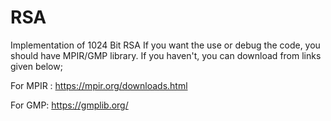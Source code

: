 # RSA
Implementation of 1024 Bit RSA
If you want the use or debug the code, you should have MPIR/GMP library. If you haven't, you can download from links given below;

For MPIR : https://mpir.org/downloads.html

For GMP: https://gmplib.org/
